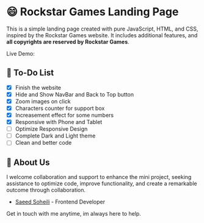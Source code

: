 # :smile: Rockstar Games Landing Page

This is a simple landing page created with pure JavaScript, HTML, and CSS, inspired by the Rockstar Games website. It includes additional features, and **all copyrights are reserved by Rockstar Games**.

Live Demo:

## :rocket: To-Do List

- [x] Finish the website
- [x] Hide and Show NavBar and Back to Top button
- [x] Zoom images on click
- [x] Characters counter for support box
- [x] Increasement effect for some numbers
- [x] Responsive with Phone and Tablet
- [ ] Optimize Responsive Design
- [ ] Complete Dark and Light theme
- [ ] Clean and better code

## :email: About Us

I welcome collaboration and support to enhance the mini project, seeking assistance to optimize code, improve functionality, and create a remarkable outcome through collaboration.

- [Saeed Soheili](https://www.discordapp.com/users/382244660208205824) - Frontend Developer

Get in touch with me anytime, im always here to help.
